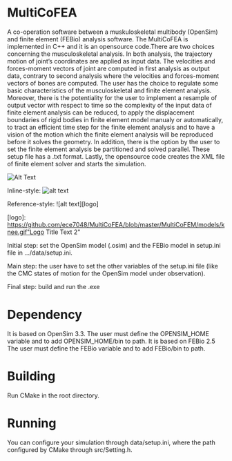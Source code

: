 # MultiCoFEA

  A co-operation software between a muskuloskeletal multibody (OpenSim) and finite element (FEBio) analysis software.
The MultiCoFEA is implemented  in C++ and it is an opensource code.There are two choices concerning the musculoskeletal analysis. In both analysis, the trajectory motion of joint’s coordinates are applied as input data. The velocities and forces-moment vectors of joint are computed in first analysis as output data,  contrary to second analysis where the velocities and forces-moment vectors of bones are computed. The user has the choice to regulate some basic characteristics of the musculoskeletal and finite element analysis. Moreover, there is the potentiality for the user to implement a resample of output vector with respect to time so the complexity of the input data of finite element analysis can be reduced, to apply the displacement boundaries of rigid bodies in finite element model manualy or automatically, to tract an efficient time step for the finite element analysis and to have a vision of the motion which the finite element analysis will be reproduced before it solves the geometry. In addition, there is the option by the user to set the finite element analysis be partitioned and solved parallel. These setup file has a .txt format. Lastly, the opensource code creates the XML file of finite element solver and starts the simulation.

![Alt Text](hhttps://github.com/ece7048/MultiCoFEA/blob/master/MultiCoFEM/models/knee.gif)
  
 Inline-style: 
![alt text](hhttps://github.com/ece7048/MultiCoFEA/blob/master/MultiCoFEM/models/knee.gif "Logo Title Text 1")

Reference-style: 
![alt text][logo]

[logo]: https://github.com/ece7048/MultiCoFEA/blob/master/MultiCoFEM/models/knee.gif"Logo Title Text 2"

  Initial step: set the OpenSim model (.osim) and the FEBio model in setup.ini file in .../data/setup.ini.
  
  Main step: the user have to set the other variables of the setup.ini file (like the CMC states of motion for the OpenSim model under  observation).
  
  Final step: build and run the .exe
  
# Dependency
It is based on OpenSim 3.3. The user must define the OPENSIM_HOME variable and to add OPENSIM_HOME/bin to path.
It is based on FEBio 2.5 The user must define the FEBio variable and to add FEBio/bin to path.
#  Building
Run CMake in the root directory.
# Running
You can configure your simulation through data/setup.ini, where the path configured by CMake through src/Setting.h. 


